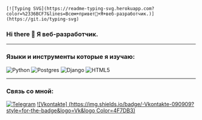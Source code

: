 <div>

    [![Typing SVG](https://readme-typing-svg.herokuapp.com?color=%2336BCF7&lines=Всем+привет👋+Я+веб-разработчик.)](https://git.io/typing-svg)
</div>

### Hi there 👋 Я веб-разработчик.
<hr>

### Языки и инструменты которые я изучаю:
![Python](https://img.shields.io/badge/python-3670A0?style=for-the-badge&logo=python&logoColor=ffdd54)
![Postgres](https://img.shields.io/badge/postgres-%23316192.svg?style=for-the-badge&logo=postgresql&logoColor=white)
![Django](https://img.shields.io/badge/django-%23092E20.svg?style=for-the-badge&logo=django&logoColor=white)
![HTML5](https://img.shields.io/badge/html5-%23E34F26.svg?style=for-the-badge&logo=html5&logoColor=white)
<hr>

### Связь со мной:
[![Telegram](https://img.shields.io/badge/Telegram-2CA5E0?style=for-the-badge&logo=telegram&logoColor=white)]()
[![Vkontakte] (https://img.shields.io/badge/-Vkontakte-090909?style=for-the-badge&logo=Vk&logo Color=4F7DB3)]()
